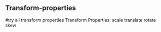 ## Transform-properties
#try all transform properties
Transform Properties:
scale
translate
rotate
skew

